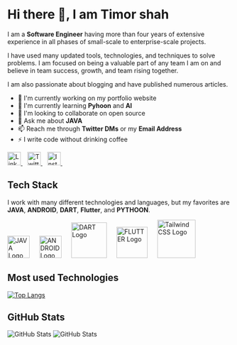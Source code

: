 # Hi there 👋, I am Timor shah 

I am a **Software Engineer**  having more than four years of extensive experience in all phases of small-scale to enterprise-scale projects.

I have used many updated tools, technologies, and techniques to solve problems. I am focused on being a valuable part of any team I am on and believe in team success, growth, and team rising together.

I am also passionate about blogging and have published numerous articles.

- 🔭 I'm currently working on my portfolio website
- 🌱 I'm currently learning **Pyhoon** and **AI**
- 👯 I'm looking to collaborate on open source
- 💬 Ask me about **JAVA**
- 📫 Reach me through **Twitter DMs** or my **Email Address**
- ⚡ I write code without drinking coffee


<a href="https://www.linkedin.com/in/t%C4%B1morshah-tahib/">
  <img src="https://cdn.worldvectorlogo.com/logos/linkedin-icon-2.svg" title="LinkedIn" alt="Linkedin Account" width="30" />
</a> &ensp;
<a href="https://twitter.com/timorshahtahib">
  <img src="https://cdn.worldvectorlogo.com/logos/twitter-3.svg" title="Twitter" alt="Twitter Account" width="30" />
</a> &ensp;
<a href="https://www.instagram.com/timorshah_tahib">
  <img src="https://cdn.worldvectorlogo.com/logos/instagram-5.svg" title="Instagram" alt="Instagram Account" width="30" />
</a> &ensp;

<br>

## Tech Stack
 
I work with many different technologies and languages, but my favorites are **JAVA**, **ANDROID**, **DART**, **Flutter**, and **PYTHOON**.

<img src="https://cdn.worldvectorlogo.com/logos/java-4.svg" title="JAVA" alt="JAVA Logo" width="50" /> &emsp;
<img src="https://cdn.worldvectorlogo.com/logos/android.svg" title="ANDROID" alt="ANDROID Logo" width="50" /> &emsp;
<img src="https://cdn.worldvectorlogo.com/logos/dart.svg" title="DART" alt="DART Logo" width="80" /> &emsp;
<img src="https://cdn.worldvectorlogo.com/logos/flutter.svg" title="FLUTTER" alt="FLUTTER Logo" width="70" /> &emsp;
<img src="https://cdn.worldvectorlogo.com/logos/python-5.svg" title="Pythonn" alt="Tailwind CSS Logo" width="86" /> &emsp;


## Most used Technologies 
 
[![Top Langs](https://github-readme-stats.vercel.app/api/top-langs/?username=timorshahtahib&layout=compact&theme=tokyonight)](https://github.com/anuraghazra/github-readme-stats)
## GitHub Stats

<img src="https://github-readme-stats.vercel.app/api?username=timorshahtahib&show_icons=true&theme=dracula" alt="GitHub Stats" />
<img src="https://github-readme-streak-stats.herokuapp.com?user=timorshahtahib&theme=dracula&date_format=M%20j%5B%2C%20Y%5D" alt="GitHub Stats" />
